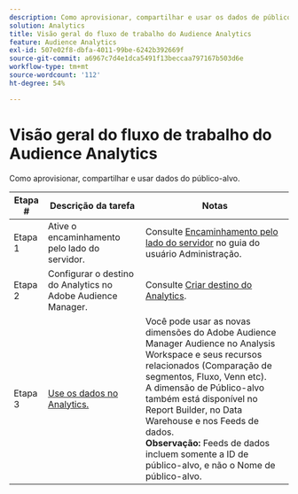 ```yaml
---
description: Como aprovisionar, compartilhar e usar os dados de público-alvo.
solution: Analytics
title: Visão geral do fluxo de trabalho do Audience Analytics
feature: Audience Analytics
exl-id: 507e02f8-dbfa-4011-99be-6242b392669f
source-git-commit: a6967c7d4e1dca5491f13beccaa797167b503d6e
workflow-type: tm+mt
source-wordcount: '112'
ht-degree: 54%

---
```


# Visão geral do fluxo de trabalho do Audience Analytics

Como aprovisionar, compartilhar e usar dados do público-alvo.

| Etapa # | Descrição da tarefa | Notas |
|--- |--- |--- |
| Etapa 1 | Ative o encaminhamento pelo lado do servidor. | Consulte [Encaminhamento pelo lado do servidor](/help/admin/tools/manage-rs/edit-settings/general/c-server-side-forwarding/ssf.md) no guia do usuário Administração. |
| Etapa 2 | Configurar o destino do Analytics no Adobe Audience Manager. | Consulte [Criar destino do Analytics](https://experienceleague.adobe.com/docs/audience-manager/user-guide/features/destinations/experience-cloud-destinations/create-analytics-destination.html?lang=pt-BR). |
| Etapa 3 | [Use os dados no Analytics.](/help/integrate/c-audience-analytics/c-workflow/use-audience-data-analytics.md) | Você pode usar as novas dimensões do Adobe Audience Manager Audience no Analysis Workspace e seus recursos relacionados (Comparação de segmentos, Fluxo, Venn etc). <br>A dimensão de Público-alvo também está disponível no Report Builder, no Data Warehouse e nos Feeds de dados. <br>**Observação:** Feeds de dados incluem somente a ID de público-alvo, e não o Nome de público-alvo. |
